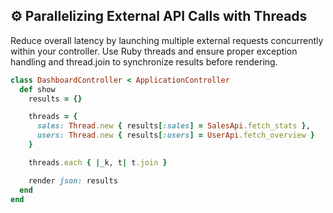 ## ⚙️ Parallelizing External API Calls with Threads

Reduce overall latency by launching multiple external requests concurrently within your controller. Use Ruby threads and ensure proper exception handling and thread.join to synchronize results before rendering.

```ruby
class DashboardController < ApplicationController
  def show
    results = {}

    threads = {
      sales: Thread.new { results[:sales] = SalesApi.fetch_stats },
      users: Thread.new { results[:users] = UserApi.fetch_overview }
    }

    threads.each { |_k, t| t.join }

    render json: results
  end
end
```